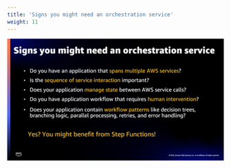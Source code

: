 ```yaml
---
title: 'Signs you might need an orchestration service'
weight: 11
---
```


![Signs you might need an orchestration service](/static/intro-signs.png)
